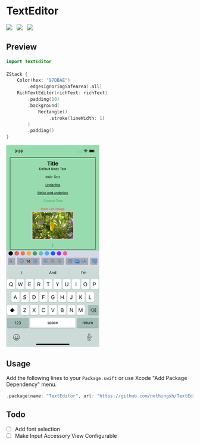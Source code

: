 # TextEditor
<img src="https://img.shields.io/badge/PLATFORM-IOS%20-lightgray?style=for-the-badge" />&nbsp;&nbsp;&nbsp;<img src="https://img.shields.io/badge/LICENSE-MIT-lightgray?style=for-the-badge" />&nbsp;&nbsp;&nbsp;<img src="https://img.shields.io/badge/MADE WITH-UIKIT-orange?style=for-the-badge" />


## Preview

```swift
import TextEditor

ZStack {
    Color(hex: "97DBAE")
        .edgesIgnoringSafeArea(.all)
    RichTextEditor(richText: richText)
        .padding(10)
        .background(
            Rectangle()
                .stroke(lineWidth: 1)
        )
        .padding()
}
```

<img src="preview.png" alt="Preview Image" width="250"/>


## Usage

Add the following lines to your `Package.swift` or use Xcode "Add Package Dependency" menu.

```swift
.package(name: "TextEditor", url: "https://github.com/nothingsh/TextEditor", ...)
```

## Todo

- [ ] Add font selection
- [ ] Make Input Accessory View Configurable 
